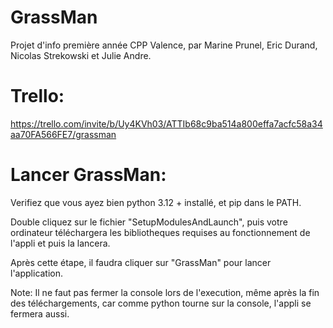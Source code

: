 # GrassMan
Projet d'info première année CPP Valence, par Marine Prunel, Eric Durand, Nicolas Strekowski et Julie Andre.

# Trello:
https://trello.com/invite/b/Uy4KVh03/ATTIb68c9ba514a800effa7acfc58a34aa70FA566FE7/grassman

# Lancer GrassMan:

Verifiez que vous ayez bien python 3.12 + installé, et pip dans le PATH.

Double cliquez sur le fichier "SetupModulesAndLaunch", puis votre ordinateur téléchargera les bibliotheques requises au fonctionnement de l'appli et puis la lancera.

Après cette étape, il faudra cliquer sur "GrassMan" pour lancer l'application.

Note: Il ne faut pas fermer la console lors de l'execution, même après la fin des téléchargements, car comme python tourne sur la console, l'appli se fermera aussi.